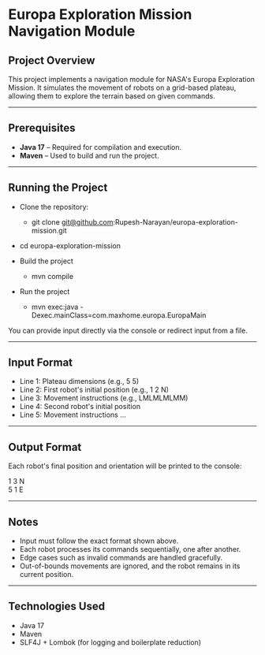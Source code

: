 # Europa Exploration Mission Navigation Module

## Project Overview

This project implements a navigation module for NASA's Europa Exploration Mission. It simulates the movement of robots on a grid-based plateau, allowing them to explore the terrain based on given commands.

---

## Prerequisites

- **Java 17** – Required for compilation and execution.
- **Maven** – Used to build and run the project.

---

## Running the Project

- Clone the repository:
    - git clone git@github.com:Rupesh-Narayan/europa-exploration-mission.git
- cd europa-exploration-mission

- Build the project
  - mvn compile

- Run the project
  - mvn exec:java -Dexec.mainClass=com.maxhome.europa.EuropaMain


You can provide input directly via the console or redirect input from a file.

---

## Input Format

- Line 1: Plateau dimensions (e.g., 5 5)
- Line 2: First robot's initial position (e.g., 1 2 N)
- Line 3: Movement instructions (e.g., LMLMLMLMM)
- Line 4: Second robot's initial position
- Line 5: Movement instructions
...

---

## Output Format

Each robot's final position and orientation will be printed to the console:

1 3 N\
5 1 E

---

## Notes

- Input must follow the exact format shown above.
- Each robot processes its commands sequentially, one after another.
- Edge cases such as invalid commands are handled gracefully.
- Out-of-bounds movements are ignored, and the robot remains in its current position.

---

## Technologies Used

- Java 17
- Maven
- SLF4J + Lombok (for logging and boilerplate reduction)


